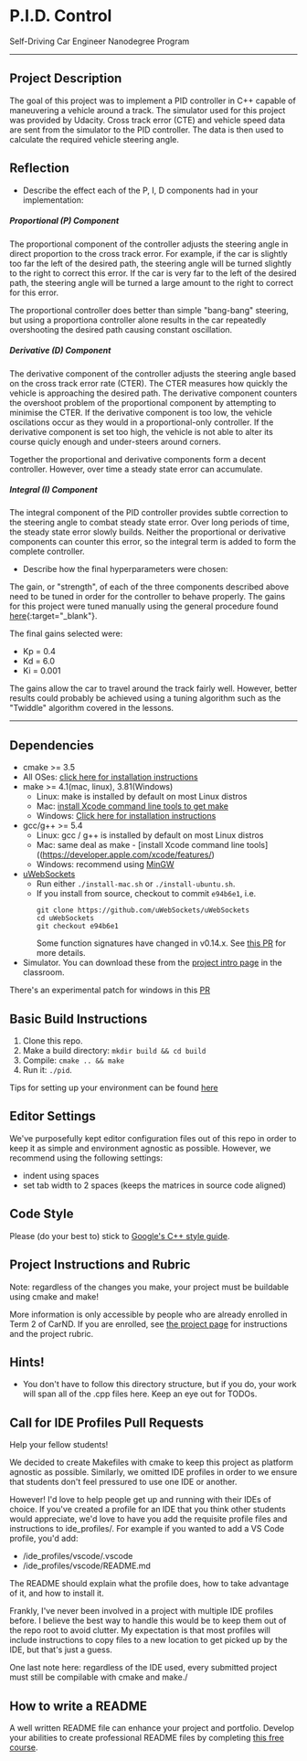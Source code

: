 # P.I.D. Control
Self-Driving Car Engineer Nanodegree Program

---

## Project Description
The goal of this project was to implement a PID controller in C++ 
capable of maneuvering a vehicle around a track.  The simulator used 
for this project was provided by Udacity.  Cross track error (CTE) and vehicle speed data are sent from the simulator to the PID controller.  The data is then used to calculate the required vehicle steering angle.


## Reflection

 - Describe the effect each of the P, I, D components had in your implementation:

##### Proportional (P) Component
The proportional component of the controller adjusts the steering angle in direct proportion to the cross track error.  For example, if the car is slightly too far the left of the desired path, the steering angle will be turned slightly to the right to correct this error.  If the car is very far to the left of the desired path, the steering angle will be turned a large amount to the right to correct for this error.  

The proportional controller does better than simple "bang-bang" steering, but using a proportiona controller alone results in the car repeatedly overshooting the desired path causing constant oscillation.  

##### Derivative (D) Component
The derivative component of the controller adjusts the steering angle based on the cross track error rate (CTER).  The CTER measures how quickly the vehicle is approaching the desired path.  The derivative component counters the overshoot problem of the proportional component by attempting to minimise the CTER. If the derivative component is too low, the vehicle oscilations occur as they would in a proportional-only controller.  If the derivative component is set too high, the vehicle is not able to alter its course quicly enough and under-steers around corners.

Together the proportional and derivative components form a decent controller.  However, over time a steady state error can accumulate.

##### Integral (I) Component
The integral component of the PID controller provides subtle correction to the steering angle to combat steady state error.  Over long periods of time, the steady state error slowly builds.  Neither the proportional or derivative components can counter this error, so the integral term is added to form the complete controller.


 - Describe how the final hyperparameters were chosen:

The gain, or "strength", of each of the three components described above need to be tuned in order for the controller to behave properly.  The gains for this project were tuned manually using the general procedure found [here](https://robotics.stackexchange.com/questions/167/what-are-good-strategies-for-tuning-pid-loops){:target="_blank"}.

The final gains selected were: 

 - Kp = 0.4
 - Kd = 6.0
 - Ki = 0.001

 The gains allow the car to travel around the track fairly well.  However, better results could probably be achieved using a tuning algorithm such as the "Twiddle" algorithm covered in the lessons.  


---

## Dependencies

* cmake >= 3.5
 * All OSes: [click here for installation instructions](https://cmake.org/install/)
* make >= 4.1(mac, linux), 3.81(Windows)
  * Linux: make is installed by default on most Linux distros
  * Mac: [install Xcode command line tools to get make](https://developer.apple.com/xcode/features/)
  * Windows: [Click here for installation instructions](http://gnuwin32.sourceforge.net/packages/make.htm)
* gcc/g++ >= 5.4
  * Linux: gcc / g++ is installed by default on most Linux distros
  * Mac: same deal as make - [install Xcode command line tools]((https://developer.apple.com/xcode/features/)
  * Windows: recommend using [MinGW](http://www.mingw.org/)
* [uWebSockets](https://github.com/uWebSockets/uWebSockets)
  * Run either `./install-mac.sh` or `./install-ubuntu.sh`.
  * If you install from source, checkout to commit `e94b6e1`, i.e.
    ```
    git clone https://github.com/uWebSockets/uWebSockets 
    cd uWebSockets
    git checkout e94b6e1
    ```
    Some function signatures have changed in v0.14.x. See [this PR](https://github.com/udacity/CarND-MPC-Project/pull/3) for more details.
* Simulator. You can download these from the [project intro page](https://github.com/udacity/self-driving-car-sim/releases) in the classroom.

There's an experimental patch for windows in this [PR](https://github.com/udacity/CarND-PID-Control-Project/pull/3)

## Basic Build Instructions

1. Clone this repo.
2. Make a build directory: `mkdir build && cd build`
3. Compile: `cmake .. && make`
4. Run it: `./pid`. 

Tips for setting up your environment can be found [here](https://classroom.udacity.com/nanodegrees/nd013/parts/40f38239-66b6-46ec-ae68-03afd8a601c8/modules/0949fca6-b379-42af-a919-ee50aa304e6a/lessons/f758c44c-5e40-4e01-93b5-1a82aa4e044f/concepts/23d376c7-0195-4276-bdf0-e02f1f3c665d)

## Editor Settings

We've purposefully kept editor configuration files out of this repo in order to
keep it as simple and environment agnostic as possible. However, we recommend
using the following settings:

* indent using spaces
* set tab width to 2 spaces (keeps the matrices in source code aligned)

## Code Style

Please (do your best to) stick to [Google's C++ style guide](https://google.github.io/styleguide/cppguide.html).

## Project Instructions and Rubric

Note: regardless of the changes you make, your project must be buildable using
cmake and make!

More information is only accessible by people who are already enrolled in Term 2
of CarND. If you are enrolled, see [the project page](https://classroom.udacity.com/nanodegrees/nd013/parts/40f38239-66b6-46ec-ae68-03afd8a601c8/modules/f1820894-8322-4bb3-81aa-b26b3c6dcbaf/lessons/e8235395-22dd-4b87-88e0-d108c5e5bbf4/concepts/6a4d8d42-6a04-4aa6-b284-1697c0fd6562)
for instructions and the project rubric.

## Hints!

* You don't have to follow this directory structure, but if you do, your work
  will span all of the .cpp files here. Keep an eye out for TODOs.

## Call for IDE Profiles Pull Requests

Help your fellow students!

We decided to create Makefiles with cmake to keep this project as platform
agnostic as possible. Similarly, we omitted IDE profiles in order to we ensure
that students don't feel pressured to use one IDE or another.

However! I'd love to help people get up and running with their IDEs of choice.
If you've created a profile for an IDE that you think other students would
appreciate, we'd love to have you add the requisite profile files and
instructions to ide_profiles/. For example if you wanted to add a VS Code
profile, you'd add:

* /ide_profiles/vscode/.vscode
* /ide_profiles/vscode/README.md

The README should explain what the profile does, how to take advantage of it,
and how to install it.

Frankly, I've never been involved in a project with multiple IDE profiles
before. I believe the best way to handle this would be to keep them out of the
repo root to avoid clutter. My expectation is that most profiles will include
instructions to copy files to a new location to get picked up by the IDE, but
that's just a guess.

One last note here: regardless of the IDE used, every submitted project must
still be compilable with cmake and make./

## How to write a README
A well written README file can enhance your project and portfolio.  Develop your abilities to create professional README files by completing [this free course](https://www.udacity.com/course/writing-readmes--ud777).

